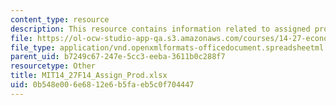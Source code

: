 ```yaml
---
content_type: resource
description: This resource contains information related to assigned products.
file: https://ol-ocw-studio-app-qa.s3.amazonaws.com/courses/14-27-economics-and-e-commerce-fall-2014/0b548e006e6812e6b5faeb5c0f704447_MIT14_27F14_Assign_Prod.xlsx
file_type: application/vnd.openxmlformats-officedocument.spreadsheetml.sheet
parent_uid: b7249c67-247e-5cc3-eeba-3611b0c288f7
resourcetype: Other
title: MIT14_27F14_Assign_Prod.xlsx
uid: 0b548e00-6e68-12e6-b5fa-eb5c0f704447
---
```

